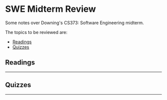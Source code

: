 # **SWE Midterm Review**
Some notes over Downing's CS373: Software Engineering midterm.

The topics to be reviewed are:

 - [Readings](#readings)
 - [Quizzes](#quizzes)
 
 
## **Readings**

----------



## **Quizzes**

----------

